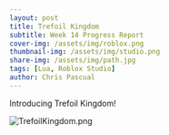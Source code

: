 ```yaml
---
layout: post
title: Trefoil Kingdom
subtitle: Week 14 Progress Report
cover-img: /assets/img/roblox.png
thumbnail-img: /assets/img/studio.png
share-img: /assets/img/path.jpg
tags: [Lua, Roblox Studio]
author: Chris Pascual
---
```


Introducing Trefoil Kingdom!

<img src="/assets/img/TrefoilKingdom.png" alt="TrefoilKingdom.png">

